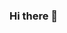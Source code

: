 ### Hi there 👋

<!--
**SheriNaMon/SheriNaMon** is a ✨ _special_ ✨ repository because its `README.md` (this file) appears on your GitHub profile.

# Hi there 👋! My Name Is Shervin / SheriNaMon. This is my Computer Coach Profile Example.
####I Am A Front-End Web Developer & UX Designer
![I am a front-end developer and designer](https://images.unsplash.com/photo-1455849318743-b2233052fcff?ixlib=rb-4.0.3&ixid=MnwxMjA3fDB8MHxwaG90by1wYWdlfHx8fGVufDB8fHx8&auto=format&fit=crop&w=300&q=80)
#### I am a front-end developer who is...

Touring musician turned developer who is passionate about clean code and interactive apps. 

Skills: REACT / JS / HTML / CSS / WORDPRESS / FIGMA / UX+UI 
#### Skills: REACT / JS / HTML / CSS / WORDPRESS / FIGMA / UX+UI 

![I am a front-end developer and designer]([https://images.unsplash.com/photo-1455849318743-b2233052fcff?ixlib=rb-4.0.3&ixid=MnwxMjA3fDB8MHxwaG90by1wYWdlfHx8fGVufDB8fHx8&auto=format&fit=crop&w=300&q=80](https://raw.githubusercontent.com/SheriNaMon/SheriNaMon/a93b25c703ad92bbac7e7d825dd1d0d23ca9dc9e/1.jpg))


- 🔭 I’m currently working on completing my Front-End Development Course with Computer Coach
- 🌱 I’m most excited about learning React JS 
